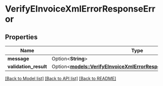 # VerifyEInvoiceXmlErrorResponseError

## Properties

Name | Type | Description | Notes
------------ | ------------- | ------------- | -------------
**message** | Option<**String**> |  | [optional]
**validation_result** | Option<[**models::VerifyEInvoiceXmlErrorResponseErrorValidationResult**](VerifyEInvoiceXmlErrorResponse_error_validation_result.md)> |  | [optional]

[[Back to Model list]](../README.md#documentation-for-models) [[Back to API list]](../README.md#documentation-for-api-endpoints) [[Back to README]](../README.md)


